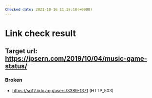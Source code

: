 ```yaml
---
Checked date: 2021-10-16 11:38:18(+0900)
---
```

# Link check result
## Target url: https://jpsern.com/2019/10/04/music-game-status/
### Broken
* https://sp12.iidx.app/users/3389-1371 (HTTP_503)

